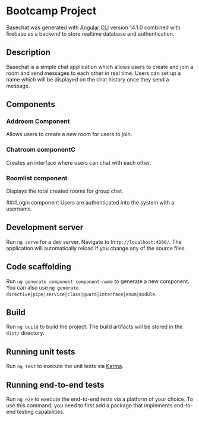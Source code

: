 # Bootcamp Project

Basechat was generated with [Angular CLI](https://github.com/angular/angular-cli) version 14.1.0 combined with firebase as a backend to store realtime database and authentication.

## Description
Basechat is a simple chat application which allows users to create and join a room and send messages to each other in real time. Users can set up a name which will be displayed on the chat history once they send a message.  

## Components

### Addroom Component 
Allows users to create a new room for users to join.

### Chatroom componentC
Creates an interface where users can chat with each other.

### Roomlist component
Displays the total created rooms for group chat.

###Login component
Users are authenticated into the system with a username.


## Development server

Run `ng serve` for a dev server. Navigate to `http://localhost:4200/`. The application will automatically reload if you change any of the source files.

## Code scaffolding

Run `ng generate component component-name` to generate a new component. You can also use `ng generate directive|pipe|service|class|guard|interface|enum|module`.

## Build

Run `ng build` to build the project. The build artifacts will be stored in the `dist/` directory.

## Running unit tests

Run `ng test` to execute the unit tests via [Karma](https://karma-runner.github.io).

## Running end-to-end tests

Run `ng e2e` to execute the end-to-end tests via a platform of your choice. To use this command, you need to first add a package that implements end-to-end testing capabilities.





